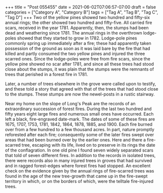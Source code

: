 +++
title = "Post 055455"
date = 2021-06-02T07:06:57-07:00
draft = false
categories = ["Category A", "Category B"]
tags = ["Tag A", "Tag B", "Tag C", "Tag D"]
+++
Two of the yellow pines showed two hundred and fifty-six annual rings; the other showed two hundred and fifty-five. All carried fire scars, received in the year 1781. Apparently, then, the stumps had been dead and weathering since 1781. The annual rings in the overthrown lodge-poles showed that they started to grow in 1782. Lodge-pole pines commonly spring up immediately after a fire; these had apparently taken possession of the ground as soon as it was laid bare by the fire that had killed and partly consumed the two yellow pines and injured the three scarred ones. Since the lodge-poles were free from fire scars, since the yellow pine showed no scar after 1781, and since all these trees had stood close about the stumps, it was plain that the stumps were the remnants of trees that perished in a forest fire in 1781.

Later, a number of trees elsewhere in the grove were called upon to testify, and these told a story that agreed with that of the trees that had stood close to the stumps. These stumps are now the newel-posts in a rustic stairway.

Near my home on the slope of Long's Peak are the records of an extraordinary succession of forest fires. During the last two hundred and fifty years eight large fires and numerous small ones have occurred. Each left a black, fire-engraved date-mark. The dates of some of these fires are 1675, 1707, 1753, 1781, 1842, 1864, 1878, 1885, and 1900. Each fire burned over from a few hundred to a few thousand acres. In part, nature promptly reforested after each fire; consequently some of the later fires swept over areas that had been burned over by the earlier ones. Here and there a fire-scarred tree, escaping with its life, lived on to preserve in its rings the date of the conflagration. In one old pine I found seven widely separated scars that told of seven different fires. In addition to the records in isolated trees, there were records also in many injured trees in groves that had survived and in ragged forest-edges where forest fires had stopped. An excellent check on the evidence given by the annual rings of fire-scarred trees was found in the age of the new tree-growth that came up in the fire-swept territory in which, or on the borders of which, were the telltale fire-injured trees.
